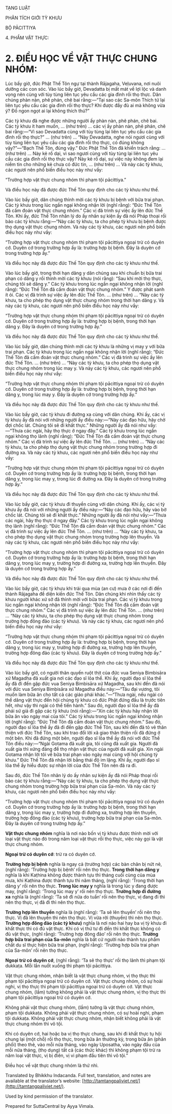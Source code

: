 

TẠNG LUẬT

PHÂN TÍCH GIỚI TỲ KHƯU

BỘ PĀCITTIYA

4\. PHẨM VẬT THỰC:

# 2\. ĐIỀU HỌC VỀ VẬT THỰC CHUNG NHÓM:

Lúc bấy giờ, đức Phật Thế Tôn ngự tại thành Rājagaha, Veḷuvana, nơi nuôi dưỡng các con sóc. Vào lúc bấy giờ, Devadatta bị mất mát về lợi lộc và danh vọng nên cùng với tùy tùng liên tục yêu cầu các gia đình rồi thọ thực. Dân chúng phàn nàn, phê phán, chê bai rằng:—“Tại sao các Sa-môn Thích tử lại liên tục yêu cầu các gia đình rồi thọ thực? Khi được đầy đủ ai mà không vừa ý? Đồ ngon ngọt ai lại không thích thú?”

Các tỳ khưu đã nghe được những người ấy phàn nàn, phê phán, chê bai. Các tỳ khưu ít ham muốn, … (như trên) … các vị ấy phàn nàn, phê phán, chê bai rằng:—“Vì sao Devadatta cùng với tùy tùng lại liên tục yêu cầu các gia đình rồi thọ thực?” … (như trên) … “Này Devadatta, nghe nói ngươi cùng với tùy tùng liên tục yêu cầu các gia đình rồi thọ thực, có đúng không vậy?”—“Bạch Thế Tôn, đúng vậy.” Đức Phật Thế Tôn đã khiển trách rằng: … (như trên) … Này kẻ rồ dại, vì sao ngươi cùng với tùy tùng lại liên tục yêu cầu các gia đình rồi thọ thực vậy? Này kẻ rồ dại, sự việc này không đem lại niềm tin cho những kẻ chưa có đức tin, … (như trên) … Và này các tỳ khưu, các ngươi nên phổ biến điều học này như vầy:

“Trường hợp vật thực chung nhóm thì phạm tội pācittiya.”

Và điều học này đã được đức Thế Tôn quy định cho các tỳ khưu như thế.

Vào lúc bấy giờ, dân chúng thỉnh mời các tỳ khưu bị bệnh với bữa trai phạn. Các tỳ khưu trong lúc ngần ngại không nhận lời (nghĩ rằng): “Đức Thế Tôn đã cấm đoán vật thực chung nhóm.” Các vị đã trình sự việc ấy lên đức Thế Tôn. Khi ấy, đức Thế Tôn nhân lý do ấy nhân sự kiện ấy đã nói Pháp thoại rồi bảo các tỳ khưu rằng:—“Này các tỳ khưu, ta cho phép tỳ khưu bị bệnh được thọ dụng vật thực chung nhóm. Và này các tỳ khưu, các ngươi nên phổ biến điều học này như vầy:

“Trường hợp vật thực chung nhóm thì phạm tội pācittiya ngoại trừ có duyên cớ. Duyên cớ trong trường hợp ấy là: trường hợp bị bệnh. Đây là duyên cớ trong trường hợp ấy.”

Và điều học này đã được đức Thế Tôn quy định cho các tỳ khưu như thế.

Vào lúc bấy giờ, trong thời hạn dâng y dân chúng sau khi chuẩn bị bữa trai phạn có dâng y rồi thỉnh mời các tỳ khưu (nói rằng): “Sau khi mời thọ thực, chúng tôi sẽ dâng y.” Các tỳ khưu trong lúc ngần ngại không nhận lời (nghĩ rằng): “Đức Thế Tôn đã cấm đoán vật thực chung nhóm.” Y được phát sanh ít ỏi. Các vị đã trình sự việc ấy lên đức Thế Tôn. … (như trên) … “Này các tỳ khưu, ta cho phép thọ dụng vật thực chung nhóm trong thời hạn dâng y. Và này các tỳ khưu, các ngươi nên phổ biến điều học này như vầy:

“Trường hợp vật thực chung nhóm thì phạm tội pācittiya ngoại trừ có duyên cớ. Duyên cớ trong trường hợp ấy là: trường hợp bị bệnh, trong thời hạn dâng y. Đây là duyên cớ trong trường hợp ấy.”

Và điều học này đã được đức Thế Tôn quy định cho các tỳ khưu như thế.

Vào lúc bấy giờ, dân chúng thỉnh mời các tỳ khưu là những vị may y với bữa trai phạn. Các tỳ khưu trong lúc ngần ngại không nhận lời (nghĩ rằng): “Đức Thế Tôn đã cấm đoán vật thực chung nhóm.” Các vị đã trình sự việc ấy lên đức Thế Tôn. … (như trên) … “Này các tỳ khưu, ta cho phép thọ dụng vật thực chung nhóm trong lúc may y. Và này các tỳ khưu, các ngươi nên phổ biến điều học này như vầy:

“Trường hợp vật thực chung nhóm thì phạm tội pācittiya ngoại trừ có duyên cớ. Duyên cớ trong trường hợp ấy là: trường hợp bị bệnh, trong thời hạn dâng y, trong lúc may y. Đây là duyên cớ trong trường hợp ấy.”

Và điều học này đã được đức Thế Tôn quy định cho các tỳ khưu như thế.

Vào lúc bấy giờ, các tỳ khưu đi đường xa cùng với dân chúng. Khi ấy, các vị tỳ khưu ấy đã nói với những người ấy điều này:—“Này các đạo hữu, hãy chờ đợi chốc lát. Chúng tôi sẽ đi khất thực.” Những người ấy đã nói như vầy:—“Thưa các ngài, hãy thọ thực ở ngay đây.” Các tỳ khưu trong lúc ngần ngại không thọ lãnh (nghĩ rằng): “Đức Thế Tôn đã cấm đoán vật thực chung nhóm.” Các vị đã trình sự việc ấy lên đức Thế Tôn. … (như trên) … “Này các tỳ khưu, ta cho phép thọ dụng vật thực chung nhóm trong trường hợp đi đường xa. Và này các tỳ khưu, các ngươi nên phổ biến điều học này như vầy:

“Trường hợp vật thực chung nhóm thì phạm tội pācittiya ngoại trừ có duyên cớ. Duyên cớ trong trường hợp ấy là: trường hợp bị bệnh, trong thời hạn dâng y, trong lúc may y, trong lúc đi đường xa. Đây là duyên cớ trong trường hợp ấy.”

Và điều học này đã được đức Thế Tôn quy định cho các tỳ khưu như thế.

Vào lúc bấy giờ, các tỳ khưu đi thuyền cùng với dân chúng. Khi ấy, các vị tỳ khưu ấy đã nói với những người ấy điều này:—“Này các đạo hữu, hãy vào bờ chốc lát. Chúng tôi sẽ đi khất thực.” Những người ấy đã nói như vầy:—“Thưa các ngài, hãy thọ thực ở ngay đây.” Các tỳ khưu trong lúc ngần ngại không thọ lãnh (nghĩ rằng): “Đức Thế Tôn đã cấm đoán vật thực chung nhóm.” Các vị đã trình sự việc ấy lên đức Thế Tôn. … (như trên) … “Này các tỳ khưu, ta cho phép thọ dụng vật thực chung nhóm trong trường hợp lên thuyền. Và này các tỳ khưu, các ngươi nên phổ biến điều học này như vầy:

“Trường hợp vật thực chung nhóm thì phạm tội pācittiya ngoại trừ có duyên cớ. Duyên cớ trong trường hợp ấy là: trường hợp bị bệnh, trong thời hạn dâng y, trong lúc may y, trường hợp đi đường xa, trường hợp lên thuyền. Đây là duyên cớ trong trường hợp ấy.”

Và điều học này đã được đức Thế Tôn quy định cho các tỳ khưu như thế.

Vào lúc bấy giờ, các tỳ khưu khi trải qua mùa (an cư) mưa ở các nơi đi đến thành Rājagaha để diện kiến đức Thế Tôn. Dân chúng khi nhìn thấy các tỳ khưu người khác xứ sở đã thỉnh mời với bữa trai phạn. Các vị tỳ khưu trong lúc ngần ngại không nhận lời (nghĩ rằng): “Đức Thế Tôn đã cấm đoán vật thực chung nhóm.” Các vị đã trình sự việc ấy lên đức Thế Tôn. … (như trên) … “Này các tỳ khưu, ta cho phép thọ dụng vật thực chung nhóm trong trường hợp đông đảo (các tỳ khưu). Và này các tỳ khưu, các ngươi nên phổ biến điều học này như vầy:

“Trường hợp vật thực chung nhóm thì phạm tội pācittiya ngoại trừ có duyên cớ. Duyên cớ trong trường hợp ấy là: trường hợp bị bệnh, trong thời hạn dâng y, trong lúc may y, trường hợp đi đường xa, trường hợp lên thuyền, trường hợp đông đảo (các tỳ khưu). Đây là duyên cớ trong trường hợp ấy.”

Và điều học này đã được đức Thế Tôn quy định cho các tỳ khưu như thế.

Vào lúc bấy giờ, có người thân quyến ruột thịt của đức vua Seniya Bimbisāra xứ Magadha đã xuất gia nơi các đạo sĩ lõa thể. Khi ấy, người đạo sĩ lõa thể ấy đã đi đến gặp đức vua Seniya Bimbisāra xứ Magadha, sau khi đến đã nói với đức vua Seniya Bimbisāra xứ Magadha điều này:—“Tâu đại vương, tôi muốn làm bữa ăn cho tất cả các giáo phái khác.”—“Thưa ngài, nếu ngài có thể dâng vật thực đến hội chúng tỳ khưu có đức Phật đứng đầu là trước tiên hết, như vậy thì ngài có thể tiến hành.” Sau đó, người đạo sĩ lõa thể ấy đã phái sứ giả đi gặp các tỳ khưu (nói rằng):—“Xin các tỳ khưu hãy nhận lời bữa ăn vào ngày mai của tôi.” Các tỳ khưu trong lúc ngần ngại không nhận lời (nghĩ rằng): “Đức Thế Tôn đã cấm đoán vật thực chung nhóm.” Sau đó, người đạo sĩ lõa thể ấy đã đi đến gặp đức Thế Tôn, sau khi đến đã tỏ vẻ thân thiện với đức Thế Tôn, sau khi trao đổi lời xã giao thân thiện rồi đã đứng ở một bên. Khi đã đứng một bên, người đạo sĩ lõa thể ấy đã nói với đức Thế Tôn điều này:—“Ngài Gotama đã xuất gia, tôi cũng đã xuất gia. Người đã xuất gia thì xứng đáng để thọ nhận vật thực của người đã xuất gia. Xin ngài Gotama nhận lời tôi về bữa trai phạn vào ngày mai cùng với hội chúng tỳ khưu.” Đức Thế Tôn đã nhận lời bằng thái độ im lặng. Khi ấy, người đạo sĩ lõa thể ấy hiểu được sự nhận lời của đức Thế Tôn nên đã ra đi.

Sau đó, đức Thế Tôn nhân lý do ấy nhân sự kiện ấy đã nói Pháp thoại rồi bảo các tỳ khưu rằng:—“Này các tỳ khưu, ta cho phép thọ dụng vật thực chung nhóm trong trường hợp bữa trai phạn của Sa-môn. Và này các tỳ khưu, các ngươi nên phổ biến điều học này như vầy:

“Trường hợp vật thực chung nhóm thì phạm tội pācittiya ngoại trừ có duyên cớ. Duyên cớ trong trường hợp ấy là: trường hợp bị bệnh, trong thời hạn dâng y, trong lúc may y, trường hợp đi đường xa, trường hợp lên thuyền, trường hợp đông đảo (các tỳ khưu), trường hợp bữa trai phạn của Sa-môn. Đây là duyên cớ trong trường hợp ấy.”

**Vật thực chung nhóm** nghĩa là nơi nào bốn vị tỳ khưu được thỉnh mời với loại vật thực nào đó trong năm loại vật thực rồi thọ thực, việc này gọi là vật thực chung nhóm.

**Ngoại trừ có duyên cớ**: trừ ra có duyên cớ.

**Trường hợp bị bệnh** nghĩa là ngay cả (trường hợp) các bàn chân bị nứt nẻ, (nghĩ rằng): ‘Trường hợp bị bệnh’ rồi nên thọ thực. **Trong thời hạn dâng y** nghĩa là khi Kaṭhina không được thành tựu thì tháng cuối cùng của mùa mưa, khi Kaṭhina được thành tựu thì năm tháng, (nghĩ rằng): ‘Trong thời hạn dâng y’ rồi nên thọ thực. **Trong lúc may y** nghĩa là trong lúc y đang được may, (nghĩ rằng): ‘Trong lúc may y’ rồi nên thọ thực. **Trường hợp đi đường xa** nghĩa là (nghĩ rằng): ‘Ta sẽ đi nửa do tuần’ rồi nên thọ thực, vị đang đi thì nên thọ thực, vị đã đi thì nên thọ thực.

**Trường hợp lên thuyền** nghĩa là (nghĩ rằng): ‘Ta sẽ lên thuyền’ rồi nên thọ thực. Vị đã lên thuyền thì nên thọ thực. Vị vừa rời (thuyền) thì nên thọ thực. **Trường hợp đông đảo (các tỳ khưu)** nghĩa là nơi nào hai hay ba vị tỳ khưu đi khất thực thì có đủ vật thực. Khi có vị thứ tư đi đến thì khất thực không có đủ vật thực, (nghĩ rằng): ‘Trường hợp đông đảo’ rồi nên thọ thực. **Trường hợp bữa trai phạn của Sa-môn** nghĩa là bất cứ người nào thành tựu phẩm chất du sĩ thực hiện bữa trai phạn, (nghĩ rằng): ‘Trường hợp bữa trai phạn của Sa-môn’ rồi nên thọ thực.

**Ngoại trừ có duyên cớ**, (nghĩ rằng): ‘Ta sẽ thọ thực’ rồi thọ lãnh thì phạm tội dukkaṭa. Mỗi lần nuốt xuống thì phạm tội pācittiya.

Vật thực chung nhóm, nhận biết là vật thực chung nhóm, vị thọ thực thì phạm tội pācittiya ngoại trừ có duyên cớ. Vật thực chung nhóm, có sự hoài nghi, vị thọ thực thì phạm tội pācittiya ngoại trừ có duyên cớ. Vật thực chung nhóm, (lầm) tưởng không phải là vật thực chung nhóm, vị thọ thực thì phạm tội pācittiya ngoại trừ có duyên cớ.

Không phải vật thực chung nhóm, (lầm) tưởng là vật thực chung nhóm, phạm tội dukkaṭa. Không phải vật thực chung nhóm, có sự hoài nghi, phạm tội dukkaṭa. Không phải vật thực chung nhóm, nhận biết không phải là vật thực chung nhóm thì vô tội.

Khi có duyên cớ, hai hoặc ba vị thọ thực chung, sau khi đi khất thực tụ hội chung lại (một chỗ) rồi thọ thực, trong bữa ăn thường kỳ, trong bữa ăn (phân phối) theo thẻ, vào mỗi nửa tháng, vào ngày Uposatha, vào ngày đầu của mỗi nửa tháng, (thọ dụng) tất cả (các thức khác) thì không phạm tội trừ ra năm loại vật thực, vị bị điên, vị vi phạm đầu tiên thì vô tội.”

Điều học về vật thực chung nhóm là thứ nhì.

Translated by Bhikkhu Indacanda. Full text, translation, and notes are available at the translator’s website: [http://tamtangpaliviet.net/](http://tamtangpaliviet.net/).

Used by kind permission of the translator.

Prepared for SuttaCentral by Ayya Vimala.